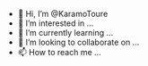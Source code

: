 - 👋 Hi, I’m @KaramoToure
- 👀 I’m interested in ...
- 🌱 I’m currently learning ...
- 💞️ I’m looking to collaborate on ...
- 📫 How to reach me ...

<!---
KaramoToure/KaramoToure is a ✨ special ✨ repository because its `README.md` (this file) appears on your GitHub profile.
You can click the Preview link to take a look at your changes.
--->
